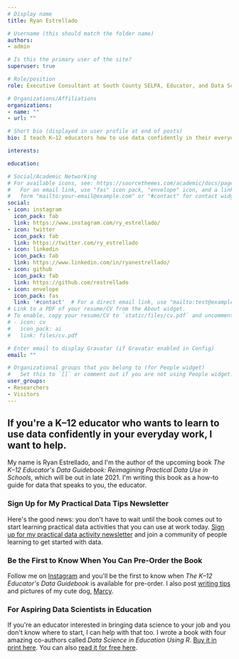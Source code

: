 ```yaml
---
# Display name
title: Ryan Estrellado

# Username (this should match the folder name)
authors:
- admin

# Is this the primary user of the site?
superuser: true

# Role/position
role: Executive Consultant at South County SELPA, Educator, and Data Scientist

# Organizations/Affiliations
organizations: 
- name: ""
- url: ""

# Short bio (displayed in user profile at end of posts)
bio: I teach K–12 educators how to use data confidently in their everyday work.

interests:

education:

# Social/Academic Networking
# For available icons, see: https://sourcethemes.com/academic/docs/page-builder/#icons
#   For an email link, use "fas" icon pack, "envelope" icon, and a link in the
#   form "mailto:your-email@example.com" or "#contact" for contact widget.
social:
- icon: instagram
  icon_pack: fab
  link: https://www.instagram.com/ry_estrellado/
- icon: twitter
  icon_pack: fab
  link: https://twitter.com/ry_estrellado
- icon: linkedin
  icon_pack: fab
  link: https://www.linkedin.com/in/ryanestrellado/
- icon: github
  icon_pack: fab
  link: https://github.com/restrellado
- icon: envelope
  icon_pack: fas
  link: '#contact'  # For a direct email link, use "mailto:test@example.org".
# Link to a PDF of your resume/CV from the About widget.
# To enable, copy your resume/CV to `static/files/cv.pdf` and uncomment the lines below.
# - icon: cv
#   icon_pack: ai
#   link: files/cv.pdf

# Enter email to display Gravatar (if Gravatar enabled in Config)
email: ""

# Organizational groups that you belong to (for People widget)
#   Set this to `[]` or comment out if you are not using People widget.
user_groups:
- Researchers
- Visitors
---
```


## If you're a K–12 educator who wants to learn to use data confidently in your everyday work, I want to help. 

My name is Ryan Estrellado, and I'm the author of the upcoming book *The K–12 Educator's Data Guidebook: Reimagining Practical Data Use in Schools*, which will be out in late 2021. I'm writing this book as a how-to guide for data that speaks to you, the educator. 

### Sign Up for My Practical Data Tips Newsletter

Here's the good news: you don't have to wait until the book comes out to start learning practical data activities that you can use at work today. [Sign up for my practical data activity newsletter](https://mailchi.mp/25cd9ce3ce44/k12-educators-data-activities) and join a community of people learning to get started with data. 

### Be the First to Know When You Can Pre-Order the Book

Follow me on [Instagram](https://www.instagram.com/ry_estrellado/) and you'll be the first to know when *The K–12 Educator's Data Guidebook* is available for pre-order. I also post [writing tips](https://www.instagram.com/p/CPo1cxkAQhr/?utm_source=ig_web_copy_link) and pictures of my cute dog, [Marcy](https://www.instagram.com/p/CQM4ltEIIYe/?utm_source=ig_web_copy_link). 

### For Aspiring Data Scientists in Education

If you're an educator interested in bringing data science to your job and you don't know where to start, I can help with that too. I wrote a book with four amazing co-authors called *Data Science in Education Using R*. [Buy it in print here](https://www.amazon.com/Data-Science-Education-Using-R/dp/0367422255/ref=sr_1_3?dchild=1&keywords=data+science+in+education+using+r&qid=1624421665&sr=8-3). You can also [read it for free here](https://datascienceineducation.com).
